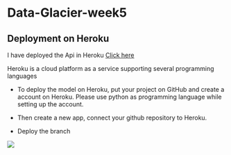 # Data-Glacier-week5
## Deployment on Heroku

I have deployed the Api in Heroku [Click here](https://car-price-prediction-app.herokuapp.com/)

Heroku is a cloud platform as a service supporting several programming languages

* To deploy the model on Heroku, put your project on GitHub and create a account on Heroku. Please use python as programming language while setting up the account.

* Then create a new app, connect your github repository to Heroku.

* Deploy the branch

![](https://github.com/abishekjames/Data-Glacier-intern-week4/blob/main/static/css/Screenshot.png)
